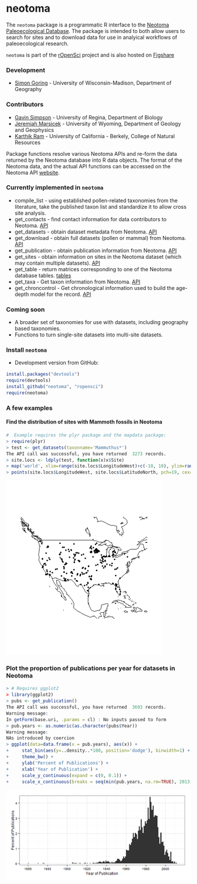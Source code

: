 neotoma
========

The `neotoma` package is a programmatic R interface to the [Neotoma Paleoecological Database](http://www.neotomadb.org/). The package is intended to both allow users to search for sites and to download data for use in analyical workflows of paleoecological research.

`neotoma` is part of the [rOpenSci](http://ropensci.org) project and is also hosted on [Figshare](http://dx.doi.org/10.6084/m9.figshare.677131)

### Development
+ [Simon Goring](http://downwithtime.wordpress.com) - University of Wisconsin-Madison, Department of Geography

### Contributors
+ [Gavin Simpson](http://www.fromthebottomoftheheap.net/) - University of Regina, Department of Biology
+ [Jeremiah Marsicek](http://geoweb.uwyo.edu/ggstudent/jmarsice/Site/Home.html) - University of Wyoming, Department of Geology and Geophysics
+ [Karthik Ram](http://nature.berkeley.edu/~kram/) - University of California - Berkely, College of Natural Resources

Package functions resolve various Neotoma APIs and re-form the data returned by the Neotoma database into R data objects.  The format of the Neotoma data, and the actual API functions can be accessed on the Neotoma API [website](http://api.neotomadb.org/doc/resources/home).

### Currently implemented in `neotoma`
+ compile_list - using established pollen-related taxonomies from the literature, take the published taxon list and standardize it to allow cross site analysis.
+ get_contacts - find contact information for data contributors to Neotoma. [API](http://api.neotomadb.org/doc/resources/contacts)
+ get_datasets - obtain dataset metadata from Neotoma. [API](http://api.neotomadb.org/doc/resources/datasets)
+ get_download - obtain full datasets (pollen or mammal) from Neotoma. [API](http://api.neotomadb.org/doc/resources/downloads)
+ get_publication - obtain publication information from Neotoma. [API](http://api.neotomadb.org/doc/resources/publications)
+ get_sites - obtain information on sites in the Neotoma dataset (which may contain multiple datasets). [API](http://api.neotomadb.org/doc/resources/sites)
+ get_table - return matrices corresponding to one of the Neotoma database tables. [tables](http://api.neotomadb.org/doc/resources/dbtables)
+ get_taxa - Get taxon information from Neotoma. [API](http://api.neotomadb.org/doc/resources/taxa)
+ get_chroncontrol - Get chronological information used to build the age-depth model for the record. [API](http://api.neotomadb.org/doc/resources/chroncontrol)

### Coming soon
+ A broader set of taxonomies for use with datasets, including geography based taxonomies.
+ Functions to turn single-site datasets into multi-site datasets.

### Install `neotoma` 

+ Development version from GitHub:

```R 
install.packages("devtools")
require(devtools)
install_github("neotoma", "ropensci")
require(neotoma)
```

### A few examples

#### Find the distribution of sites with Mammoth fossils in Neotoma

```R
#  Example requires the plyr package and the mapdata package:
> require(plyr)
> test <- get_datasets(taxonname='Mammuthus*')
The API call was successful, you have returned  3273 records.
> site.locs <- ldply(test, function(x)x$Site)
> map('world', xlim=range(site.locs$LongitudeWest)+c(-10, 10), ylim=range(site.locs$LatitudeNorth)+c(-10, 10))
> points(site.locs$LongitudeWest, site.locs$LatitudeNorth, pch=19, cex=0.5)

```
![thing](inst/img/mammothsites.png)

### Plot the proportion of publications per year for datasets in Neotoma

```R
> # Requires ggplot2
> library(ggplot2)
> pubs <- get_publication()
The API call was successful, you have returned  3693 records.
Warning message:
In getForm(base.uri, .params = cl) : No inputs passed to form
> pub.years <- as.numeric(as.character(pubs$Year))
Warning message:
NAs introduced by coercion
> ggplot(data=data.frame(x = pub.years), aes(x)) +
+     stat_bin(aes(y=..density..*100, position='dodge'), binwidth=1) +
+     theme_bw() +
+     ylab('Percent of Publications') +
+     xlab('Year of Publication') +
+     scale_y_continuous(expand = c(0, 0.1)) +
+     scale_x_continuous(breaks = seq(min(pub.years, na.rm=TRUE), 2013, by=20))

```

![thing](inst/img/histogramplot.png)
